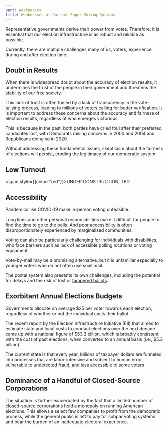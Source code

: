 ```yaml
---
part: Weaknesses
title: Weaknesses of Current Paper Voting Options
---
```


Representative governments derive their power from votes. Therefore, it is essential that our election infrastructure is as robust and reliable as possible.

Currently, there are multiple challenges many of us, voters, experience during and after election time:

## Doubt in Results

When there is widespread doubt about the accuracy of election results, it undermines the trust of the people in their government and threatens the stability of our free society.

This lack of trust is often fueled by a lack of transparency in the vote-tallying process, leading to millions of voters calling for better verification. It is important to address these concerns about the accuracy and fairness of election results, regardless of who emerges victorious.

This is because in the past, both parties have cried foul after their preferred candidates lost, with Democrats raising concerns in 2000 and 2004 and Republicans doing so in 2020.

Without addressing these fundamental issues, skepticism about the fairness of elections will persist, eroding the legitimacy of our democratic system.

## Low Turnout

<span style={{color: "red"}}>UNDER CONSTRUCTION, TBD</span>

## Accessibility

Pandemics like COVID-19 make in-person voting unfeasible.

Long lines and other personal responsibilities make it difficult for people to find the time to go to the polls. And poor accessibility is often disproportionately experienced by marginalized communities.

Voting can also be particularly challenging for individuals with disabilities, who face barriers such as lack of accessible polling locations or voting equipment.

Vote-by-mail may be a promising alternative, but it is unfamiliar especially to younger voters who do not often use snail mail.

The postal system also presents its own challenges, including the potential for delays and the risk of lost or [tampered ballots](https://en.wikipedia.org/wiki/Postal_censorship).

## Exorbitant Annual Elections Budgets

Governments allocate on average $25 per voter towards each election, regardless of whether or not the individual casts their ballot.

​​The recent report by the Election Infrastructure Initiative (EII) that aimed to estimate state and local costs to conduct elections over the next decade came up with a national figure of $53.3 billion, which is broadly consistent with the cost of past elections, when converted to an annual basis (i.e., $5.3 billion).

The current state is that every year, billions of taxpayer dollars are funneled into processes that are labor-intensive and subject to human error, vulnerable to undetected fraud, and less accessible to some voters

## Dominance of a Handful of Closed-Source Corporations

The situation is further exacerbated by the fact that a limited number of closed-source corporations hold a monopoly on running American elections. This allows a select few companies to profit from the democratic process, while the general public is left to pay for subpar voting systems and bear the burden of an inadequate electoral experience.
